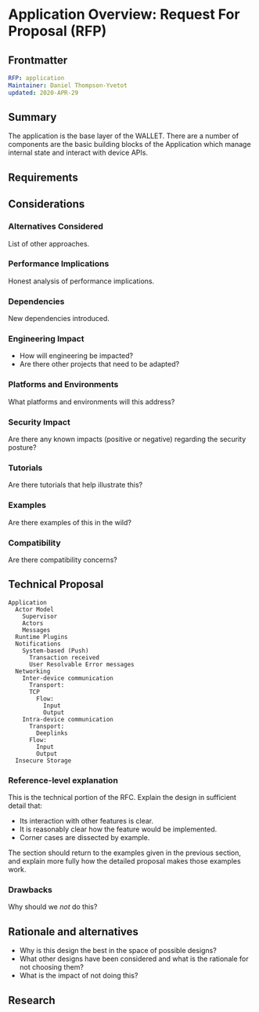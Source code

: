 # Application Overview: Request For Proposal (RFP)
[RFP]: #RFP

## Frontmatter
[frontmatter]: #frontmatter
```yaml
RFP: application
Maintainer: Daniel Thompson-Yvetot
updated: 2020-APR-29
```

## Summary
[summary]: #summary

The application is the base layer of the WALLET. There are a number of components are the basic building blocks of the Application which manage
internal state and interact with device APIs.

## Requirements
[requirements]: #requirements

## Considerations
[considerations]: #considerations


### Alternatives Considered
[alternatives]: #alternatives

List of other approaches.

### Performance Implications
[performance]: #performance

Honest analysis of performance implications.

### Dependencies
[dependencies]: #dependencies

New dependencies introduced.

### Engineering Impact
[engineering-impact]: #engineering-impact
- How will engineering be impacted?
- Are there other projects that need to be adapted?

### Platforms and Environments
[platforms]: #platforms

What platforms and environments will this address?

### Security Impact
[security]: #security

Are there any known impacts (positive or negative) regarding the security posture?

### Tutorials
[tutorials]: #tutorials

Are there tutorials that help illustrate this?

### Examples
[examples]: #examples

Are there examples of this in the wild?

### Compatibility
[compatibility]: #compatibility

Are there compatibility concerns?


## Technical Proposal
[technical-proposal]: #technical-proposal

```
Application
  Actor Model
    Supervisor
    Actors
    Messages
  Runtime Plugins
  Notifications
    System-based (Push)
      Transaction received
      User Resolvable Error messages
  Networking
    Inter-device communication
      Transport:
      TCP
        Flow:
          Input
          Output
    Intra-device communication
      Transport:
        Deeplinks
      Flow:
        Input
        Output
  Insecure Storage
```

### Reference-level explanation
[reference-level-explanation]: #reference-level-explanation

This is the technical portion of the RFC. Explain the design in sufficient detail that:

- Its interaction with other features is clear.
- It is reasonably clear how the feature would be implemented.
- Corner cases are dissected by example.

The section should return to the examples given in the previous section, and explain more fully how the detailed proposal makes those examples work.

### Drawbacks
[drawbacks]: #drawbacks

Why should we *not* do this?

## Rationale and alternatives
[rationale-and-alternatives]: #rationale-and-alternatives

- Why is this design the best in the space of possible designs?
- What other designs have been considered and what is the rationale for not choosing them?
- What is the impact of not doing this?

## Research
[research]: #research




